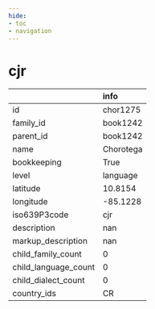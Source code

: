 ```yaml
---
hide:
- toc
- navigation
---
```

# cjr
|                      | info      |
|:---------------------|:----------|
| id                   | chor1275  |
| family_id            | book1242  |
| parent_id            | book1242  |
| name                 | Chorotega |
| bookkeeping          | True      |
| level                | language  |
| latitude             | 10.8154   |
| longitude            | -85.1228  |
| iso639P3code         | cjr       |
| description          | nan       |
| markup_description   | nan       |
| child_family_count   | 0         |
| child_language_count | 0         |
| child_dialect_count  | 0         |
| country_ids          | CR        |